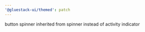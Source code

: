 ```yaml
---
'@gluestack-ui/themed': patch
---
```


button spinner inherited from spinner instead of activity indicator
